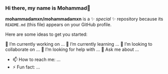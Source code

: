 ### Hi there, my name is Mohammad👋

**mohammadamxn/mohammadamxn** is a ✨ _special_ ✨ repository because its `README.md` (this file) appears on your GitHub profile.

Here are some ideas to get you started:

🔭 I’m currently working on ...
🌱 I’m currently learning ...
👯 I’m looking to collaborate on ...
🤔 I’m looking for help with ...
💬 Ask me about ...
- 📫 How to reach me: ...
- ⚡ Fun fact: ...
